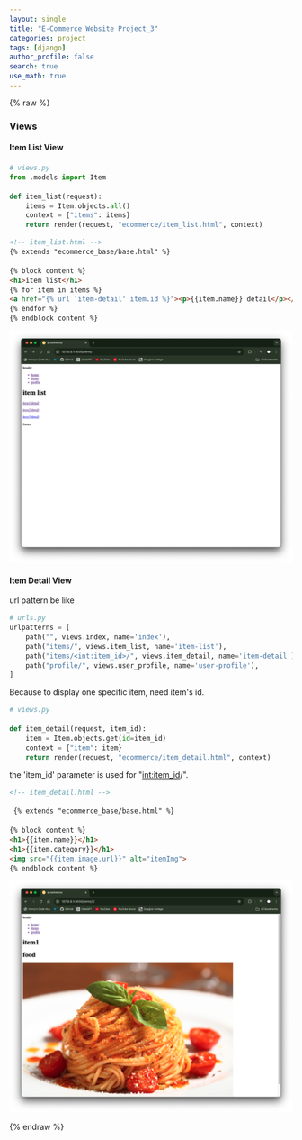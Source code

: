 ```yaml
---
layout: single
title: "E-Commerce Website Project_3"
categories: project
tags: [django]
author_profile: false
search: true
use_math: true
---
```


{% raw %}
### Views
#### Item List View
```python
# views.py 
from .models import Item

def item_list(request):
    items = Item.objects.all()
    context = {"items": items}
    return render(request, "ecommerce/item_list.html", context)
```

```html
<!-- item_list.html -->
{% extends "ecommerce_base/base.html" %}

{% block content %}
<h1>item list</h1>
{% for item in items %}
<a href="{% url 'item-detail' item.id %}"><p>{{item.name}} detail</p></a>
{% endfor %}
{% endblock content %}
```
![des1](/assets/images/2024-08-09-ecommerce3/des1.png)

#### Item Detail View
url pattern be like

```python
# urls.py
urlpatterns = [
    path("", views.index, name='index'),
    path("items/", views.item_list, name='item-list'),
    path("items/<int:item_id>/", views.item_detail, name='item-detail'),
    path("profile/", views.user_profile, name='user-profile'),
]

```
Because to display one specific item, need item's id.

```python
# views.py 

def item_detail(request, item_id):
    item = Item.objects.get(id=item_id)
    context = {"item": item}
    return render(request, "ecommerce/item_detail.html", context)
```
the 'item_id' parameter is used for "<int:item_id>/".

```html
<!-- item_detail.html -->

 {% extends "ecommerce_base/base.html" %}

{% block content %}
<h1>{{item.name}}</h1>
<h1>{{item.category}}</h1>
<img src="{{item.image.url}}" alt="itemImg">
{% endblock content %}
```

![des2](/assets/images/2024-08-09-ecommerce3/des2.png)




{% endraw %}
